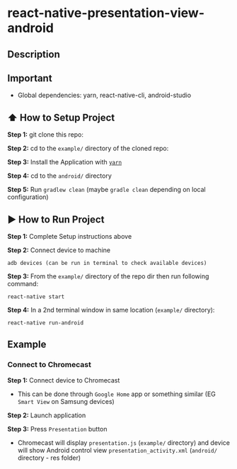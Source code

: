 # react-native-presentation-view-android

## Description

## Important

- Global dependencies: yarn, react-native-cli, android-studio

## :arrow_up: How to Setup Project

**Step 1:** git clone this repo:

**Step 2:** cd to the `example/` directory of the cloned repo:

**Step 3:** Install the Application with [`yarn`](https://yarnpkg.com/lang/en/)

**Step 4:** cd to the `android/` directory

**Step 5:** Run `gradlew clean` (maybe `gradle clean` depending on local configuration)

## :arrow_forward: How to Run Project

**Step 1:** Complete Setup instructions above

**Step 2:** Connect device to machine

`adb devices (can be run in terminal to check available devices)`

**Step 3:** From the `example/` directory of the repo dir then run following command:

`react-native start`

**Step 4:** In a 2nd terminal window in same location (`example/` directory):

`react-native run-android`

## Example

### Connect to Chromecast

**Step 1:** Connect device to Chromecast

- This can be done through `Google Home` app or something similar (EG `Smart View` on Samsung devices)

**Step 2:** Launch application

**Step 3:** Press `Presentation` button

- Chromecast will display `presentation.js` (`example/` directory) and device will show Android control view `presentation_activity.xml` (`android/` directory - res folder)
